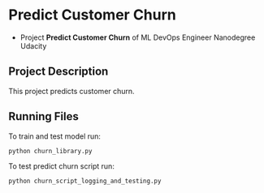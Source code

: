 # Predict Customer Churn

- Project **Predict Customer Churn** of ML DevOps Engineer Nanodegree Udacity

## Project Description
This project predicts customer churn.

## Running Files
To train and test model run:
```
python churn_library.py
```

To test predict churn script run:
```
python churn_script_logging_and_testing.py
```

